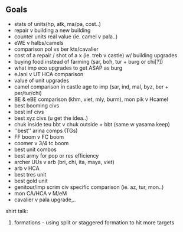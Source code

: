 ## Goals

- stats of units(hp, atk, ma/pa, cost..)
- repair v building a new building
- counter units real value (ie. camel v pala..)
- eWE v halbs/camels
- comparison pol vs ber kts/cavalier
- cost of a repair / shot of a x (ie. treb v castle) w/ building upgrades
- buying food instead of farming (sar, boh, tur + burg or chi[?])
- what imp eco upgrades to get ASAP as burg
- eJani v UT HCA comparison
- value of unit upgrades
- camel comparison in castle age to imp (sar, ind, mal, byz, ber + per/tur/chi)
- BE & eBE comparison (khm, viet, mly, burm), mon pik v Hcamel
- best booming civs
- best inf civs
- best xyz civs (u get the idea..)
- chuk inside teu bbt v chuk outside + bbt (same w yasama keep)
- ''best'' arina comps (TGs)
- FF boom v FC boom
- coomer v 3/4 tc boom
- best unit combos
- best army for pop or res efficiency
- archer UUs v arb (bri, chi, ita, maya, viet)
- arb v HCA
- best tres unit
- best gold unit
- genitour/imp scrim civ specific comparison (ie. az, tur, mon..)
- mon CA/HCA v M/eM
- cavalier v pala upgrade,..

shirt talk: 
1. formations - using split or staggered formation to hit more targets
